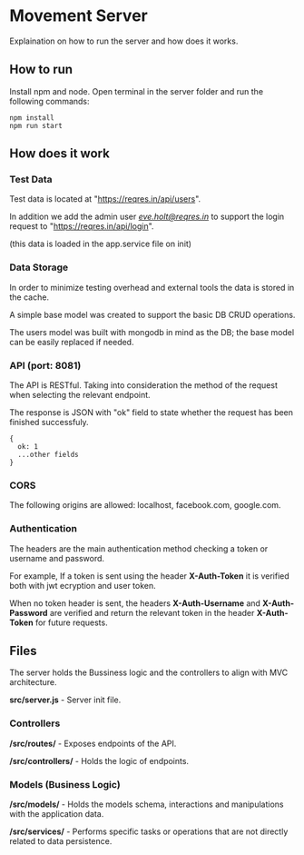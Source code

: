 # Movement Server

Explaination on how to run the server and how does it works.

## How to run

Install npm and node. 
Open terminal in the server folder and run the following commands:
```
npm install
npm run start
```

## How does it work

### Test Data

Test data is located at "https://reqres.in/api/users".

In addition we add the admin user *eve.holt@reqres.in* to support the login request to "https://reqres.in/api/login".

(this data is loaded in the app.service file on init)

### Data Storage

In order to minimize testing overhead and external tools the data is stored in the cache.

A simple base model was created to support the basic DB CRUD operations.

The users model was built with mongodb in mind as the DB; the base model can be easily replaced if needed.

### API (port: 8081)

The API is RESTful. Taking into consideration the method of the request when selecting the relevant endpoint.

The response is JSON with "ok" field to state whether the request has been finished successfuly.
```
{
  ok: 1
  ...other fields
}
```

### CORS

The following origins are allowed: localhost, facebook.com, google.com.

### Authentication

The headers are the main authentication method checking a token or username and password.

For example, If a token is sent using the header **X-Auth-Token** it is verified both with jwt ecryption and user token.

When no token header is sent, the headers **X-Auth-Username** and **X-Auth-Password** are verified and return the relevant token in the header **X-Auth-Token** for future requests.

## Files

The server holds the Bussiness logic and the controllers to align with MVC architecture.

**src/server.js** - Server init file.

### Controllers

**/src/routes/** - Exposes endpoints of the API.

**/src/controllers/** - Holds the logic of endpoints.

### Models (Business Logic)

**/src/models/** - Holds the models schema, interactions and manipulations with the application data.

**/src/services/** - Performs specific tasks or operations that are not directly related to data persistence.

